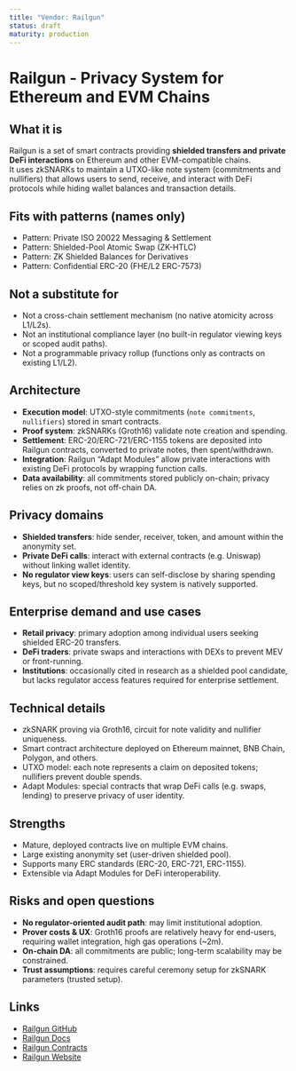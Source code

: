```yaml
---
title: "Vendor: Railgun"
status: draft
maturity: production
---
```


# Railgun - Privacy System for Ethereum and EVM Chains

## What it is

Railgun is a set of smart contracts providing **shielded transfers and private DeFi interactions** on Ethereum and other EVM-compatible chains.  
It uses zkSNARKs to maintain a UTXO-like note system (commitments and nullifiers) that allows users to send, receive, and interact with DeFi protocols while hiding wallet balances and transaction details.

## Fits with patterns (names only)

- Pattern: Private ISO 20022 Messaging & Settlement
- Pattern: Shielded-Pool Atomic Swap (ZK-HTLC)
- Pattern: ZK Shielded Balances for Derivatives
- Pattern: Confidential ERC-20 (FHE/L2 ERC-7573)

## Not a substitute for

- Not a cross-chain settlement mechanism (no native atomicity across L1/L2s).
- Not an institutional compliance layer (no built-in regulator viewing keys or scoped audit paths).
- Not a programmable privacy rollup (functions only as contracts on existing L1/L2).

## Architecture

- **Execution model**: UTXO-style commitments (`note commitments`, `nullifiers`) stored in smart contracts.
- **Proof system**: zkSNARKs (Groth16) validate note creation and spending.
- **Settlement**: ERC-20/ERC-721/ERC-1155 tokens are deposited into Railgun contracts, converted to private notes, then spent/withdrawn.
- **Integration**: Railgun “Adapt Modules” allow private interactions with existing DeFi protocols by wrapping function calls.
- **Data availability**: all commitments stored publicly on-chain; privacy relies on zk proofs, not off-chain DA.

## Privacy domains

- **Shielded transfers**: hide sender, receiver, token, and amount within the anonymity set.
- **Private DeFi calls**: interact with external contracts (e.g. Uniswap) without linking wallet identity.
- **No regulator view keys**: users can self-disclose by sharing spending keys, but no scoped/threshold key system is natively supported.

## Enterprise demand and use cases

- **Retail privacy**: primary adoption among individual users seeking shielded ERC-20 transfers.
- **DeFi traders**: private swaps and interactions with DEXs to prevent MEV or front-running.
- **Institutions**: occasionally cited in research as a shielded pool candidate, but lacks regulator access features required for enterprise settlement.

## Technical details

- zkSNARK proving via Groth16, circuit for note validity and nullifier uniqueness.
- Smart contract architecture deployed on Ethereum mainnet, BNB Chain, Polygon, and others.
- UTXO model: each note represents a claim on deposited tokens; nullifiers prevent double spends.
- Adapt Modules: special contracts that wrap DeFi calls (e.g. swaps, lending) to preserve privacy of user identity.

## Strengths

- Mature, deployed contracts live on multiple EVM chains.
- Large existing anonymity set (user-driven shielded pool).
- Supports many ERC standards (ERC-20, ERC-721, ERC-1155).
- Extensible via Adapt Modules for DeFi interoperability.

## Risks and open questions

- **No regulator-oriented audit path**: may limit institutional adoption.
- **Prover costs & UX**: Groth16 proofs are relatively heavy for end-users, requiring wallet integration, high gas operations (~2m).
- **On-chain DA**: all commitments are public; long-term scalability may be constrained.
- **Trust assumptions**: requires careful ceremony setup for zkSNARK parameters (trusted setup).

## Links

- [Railgun GitHub](https://github.com/Railgun-Privacy)
- [Railgun Docs](https://docs.railgun.org/)
- [Railgun Contracts](https://etherscan.io/address/0x3Af3e7A12e1A663C8eEe5F77026F664A0aC1f60C)
- [Railgun Website](https://railgun.org/)
